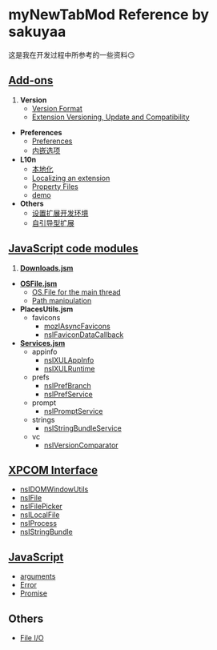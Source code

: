 # myNewTabMod Reference by sakuyaa

这是我在开发过程中所参考的一些资料:smirk:

## [Add-ons](https://developer.mozilla.org/zh-CN/docs/Mozilla/Add-ons)
1. **Version**
	* [Version Format](https://developer.mozilla.org/en-US/docs/Toolkit_version_format)
	* [Extension Versioning, Update and Compatibility](https://developer.mozilla.org/en-US/docs/Extension_Versioning%2C_Update_and_Compatibility)
* **Preferences**
	* [Preferences](https://developer.mozilla.org/en-US/Add-ons/Code_snippets/Preferences)
	* [内嵌选项](https://developer.mozilla.org/zh-CN/docs/Mozilla/Add-ons/Inline_Options)
* **L10n**
	* [本地化](https://developer.mozilla.org/zh-CN/docs/Mozilla/Tech/XUL/Tutorial/Localization)
	* [Localizing an extension](https://developer.mozilla.org/en-US/docs/Mozilla/Localization/Localizing_an_extension)
	* [Property Files](https://developer.mozilla.org/en-US/docs/Mozilla/Tech/XUL/Tutorial/Property_Files)
	* [demo](https://github.com/Noitidart/l10n)
* **Others**
	* [设置扩展开发环境](https://developer.mozilla.org/zh-CN/docs/Mozilla/Add-ons/Setting_up_extension_development_environment)
	* [自引导型扩展](https://developer.mozilla.org/zh-CN/docs/Mozilla/Add-ons/Bootstrapped_extensions)

## [JavaScript code modules](https://developer.mozilla.org/zh-CN/docs/Mozilla/JavaScript_code_modules/Using)
1. **[Downloads.jsm](https://developer.mozilla.org/en-US/docs/Mozilla/JavaScript_code_modules/Downloads.jsm)**
* **[OSFile.jsm](https://developer.mozilla.org/en-US/docs/Mozilla/JavaScript_code_modules/OSFile.jsm)**
	* [OS.File for the main thread](https://developer.mozilla.org/en-US/docs/Mozilla/JavaScript_code_modules/OSFile.jsm/OS.File_for_the_main_thread)
	* [Path manipulation](https://developer.mozilla.org/en-US/docs/Mozilla/JavaScript_code_modules/OSFile.jsm/OS.Path)
* **PlacesUtils.jsm**
	* favicons
		* [mozIAsyncFavicons](https://developer.mozilla.org/en-US/docs/Mozilla/Tech/XPCOM/Reference/Interface/mozIAsyncFavicons)
		* [nsIFaviconDataCallback](https://developer.mozilla.org/en-US/docs/Mozilla/Tech/XPCOM/Reference/Interface/nsIFaviconDataCallback)
* **[Services.jsm](https://developer.mozilla.org/en-US/docs/Mozilla/JavaScript_code_modules/Services.jsm)**
	* appinfo
		* [nsIXULAppInfo](https://developer.mozilla.org/en-US/docs/Mozilla/Tech/XPCOM/Reference/Interface/nsIXULAppInfo)
		* [nsIXULRuntime](https://developer.mozilla.org/en-US/docs/Mozilla/Tech/XPCOM/Reference/Interface/nsIXULRuntime)
	* prefs
		* [nsIPrefBranch](https://developer.mozilla.org/en-US/docs/Mozilla/Tech/XPCOM/Reference/Interface/nsIPrefBranch)
		* [nsIPrefService](https://developer.mozilla.org/en-US/docs/Mozilla/Tech/XPCOM/Reference/Interface/nsIPrefService)
	* prompt
		* [nsIPromptService](https://developer.mozilla.org/en-US/docs/Mozilla/Tech/XPCOM/Reference/Interface/nsIPromptService)
	* strings
		* [nsIStringBundleService](https://developer.mozilla.org/en-US/docs/Mozilla/Tech/XPCOM/Reference/Interface/nsIStringBundleService)
	* vc
		* [nsIVersionComparator](https://developer.mozilla.org/en-US/docs/Mozilla/Tech/XPCOM/Reference/Interface/nsIVersionComparator)

## [XPCOM Interface](https://developer.mozilla.org/en-US/docs/Mozilla/Tech/XPCOM/Reference/Interface)
* [nsIDOMWindowUtils](https://developer.mozilla.org/en-US/docs/Mozilla/Tech/XPCOM/Reference/Interface/nsIDOMWindowUtils)
* [nsIFile](https://developer.mozilla.org/en-US/docs/Mozilla/Tech/XPCOM/Reference/Interface/nsIFile)
* [nsIFilePicker](https://developer.mozilla.org/zh-CN/docs/Mozilla/Tech/XPCOM/Reference/Interface/nsIFilePicker)
* [nsILocalFile](https://developer.mozilla.org/en-US/docs/Mozilla/Tech/XPCOM/Reference/Interface/nsILocalFile)
* [nsIProcess](https://developer.mozilla.org/zh-CN/docs/Mozilla/Tech/XPCOM/Reference/Interface/nsIProcess)
* [nsIStringBundle](https://developer.mozilla.org/en-US/docs/Mozilla/Tech/XPCOM/Reference/Interface/nsIStringBundle)

## [JavaScript](https://developer.mozilla.org/zh-CN/docs/Web/JavaScript/Reference)
* [arguments](https://developer.mozilla.org/zh-CN/docs/Web/JavaScript/Reference/Functions/arguments)
* [Error](https://developer.mozilla.org/zh-CN/docs/Web/JavaScript/Reference/Global_Objects/Error)
* [Promise](https://developer.mozilla.org/zh-CN/docs/Web/JavaScript/Reference/Global_Objects/Promise)

## Others
* [File I/O](https://developer.mozilla.org/en-US/Add-ons/Code_snippets/File_I_O)

